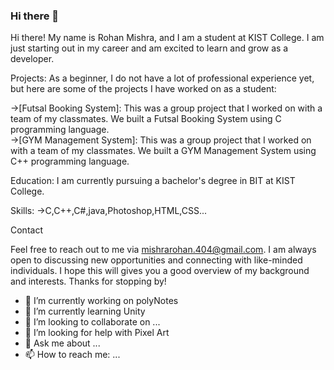 ### Hi there 👋

Hi there! My name is Rohan Mishra, and I am a student at KIST College. I am just starting out in my career and am excited to learn and grow as a developer. 

Projects:
As a beginner, I do not have a lot of professional experience yet, but here are some of the projects I have worked on as a student: 
  
  ->[Futsal Booking System]: This was a group project that I worked on with a team of my classmates. We built a Futsal Booking System using C programming language.  
  ->[GYM Management System]: This was a group project that I worked on with a team of my classmates. We built a GYM Management System using C++ programming language. 

Education:
I am currently pursuing a bachelor's degree in BIT at KIST College. 

Skills: 
  ->C,C++,C#,java,Photoshop,HTML,CSS...

Contact 

Feel free to reach out to me via mishrarohan.404@gmail.com. I am always open to discussing new opportunities and connecting with like-minded individuals. 
I hope this will gives you a good overview of my background and interests. Thanks for stopping by!

- 🔭 I’m currently working on polyNotes
- 🌱 I’m currently learning Unity
- 👯 I’m looking to collaborate on ...
- 🤔 I’m looking for help with Pixel Art
- 💬 Ask me about ...
- 📫 How to reach me: ...

